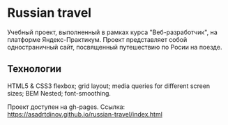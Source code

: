 # Russian travel

Учебный проект, выполненный в рамках курса "Веб-разработчик", на платформе Яндекс-Практикум. Проект представляет собой одностраничный сайт, посвященный путешествию по Росии на поезде.

## Технологии

HTML5 & CSS3
flexbox;
grid layout;
media queries for different screen sizes;
BEM Nested;
font-smoothing.

Проект доступен на gh-pages. Cсылка: https://asadrtdinov.github.io/russian-travel/index.html
